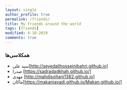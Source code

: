 ```yaml
---
layout: single
author_profile: true
permalink: /friends/
title: My friends around the world
tags: [friends]
modified: 4-10-2019
comments: true
---
```


### همکلاسی‌ها
* سید علی[http://seyedalihosseinibahri.github.io]
* صدرا [https://sadradadkhah.github.io/]
* مهدی  [http://mahdisoltani1382.github.io]
* ماکان[https://makanjavadi.github.io/Makan.github.io/]


